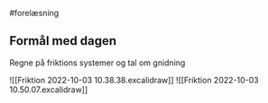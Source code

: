 #forelæsning

## Formål med dagen
Regne på friktions systemer og tal om gnidning

![[Friktion 2022-10-03 10.38.38.excalidraw]]
![[Friktion 2022-10-03 10.50.07.excalidraw]]